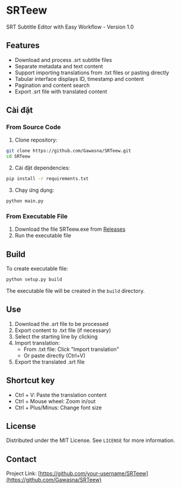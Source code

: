 # SRTeew

SRT Subtitle Editor with Easy Workflow - Version 1.0

## Features

- Download and process .srt subtitle files
- Separate metadata and text content
- Support importing translations from .txt files or pasting directly
- Tabular interface displays ID, timestamp and content
- Pagination and content search
- Export .srt file with translated content

## Cài đặt

### From Source Code

1. Clone repository:
```bash
git clone https://github.com/Gawasna/SRTeew.git
cd SRTeew
```

2. Cài đặt dependencies:
```bash
pip install -r requirements.txt
```

3. Chạy ứng dụng:
```bash
python main.py
```

### From Executable File

1. Download the file SRTeew.exe from [Releases](https://github.com/Gawasna/SRTeew/releases)
2. Run the executable file

## Build

To create executable file:

```bash
python setup.py build
```

The executable file will be created in the `build` directory.

## Use

1. Download the .srt file to be processed
2. Export content to .txt file (if necessary)
3. Select the starting line by clicking
4. Import translation:
   - From .txt file: Click "Import translation"
   - Or paste directly (Ctrl+V)
5. Export the translated .srt file

## Shortcut key

- Ctrl + V: Paste the translation content
- Ctrl + Mouse wheel: Zoom in/out
- Ctrl + Plus/Minus: Change font size

## License

Distributed under the MIT License. See `LICENSE` for more information.

## Contact

Project Link: [https://github.com/your-username/SRTeew](https://github.com/Gawasna/SRTeew)
